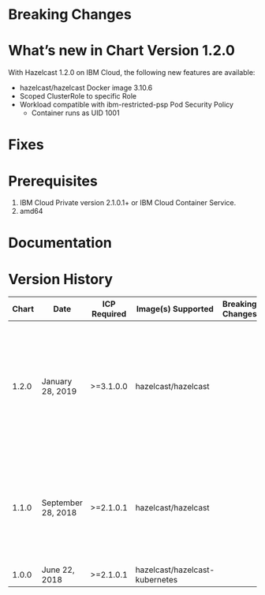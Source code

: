 # Breaking Changes


# What’s new in Chart Version 1.2.0

With Hazelcast 1.2.0 on IBM Cloud, the following new
features are available:
* hazelcast/hazelcast Docker image 3.10.6
* Scoped ClusterRole to specific Role
* Workload compatible with ibm-restricted-psp Pod Security Policy
  * Container runs as UID 1001


# Fixes


# Prerequisites
1. IBM Cloud Private version 2.1.0.1+ or IBM Cloud Container Service.
2. amd64

# Documentation


# Version History

| Chart | Date | ICP Required | Image(s) Supported | Breaking Changes | Details |
| ----- | ---- | ------------ | ------------------ | ---------------- | ------- |
| 1.2.0 | January 28, 2019 | >=3.1.0.0 | hazelcast/hazelcast | | Update Hazelcast to 3.10.6. ibm-restricted-psp compatibility. Scoped ClusterRole to specific Role. Container run as UID 1001. |
| 1.1.0 | September 28, 2018 | >=2.1.0.1 | hazelcast/hazelcast | | Change deployment type to StatefulSet. Update hazelcast supported docker image, version, and probes. |
| 1.0.0 | June 22, 2018 | >=2.1.0.1 | hazelcast/hazelcast-kubernetes | | Initial release. |
